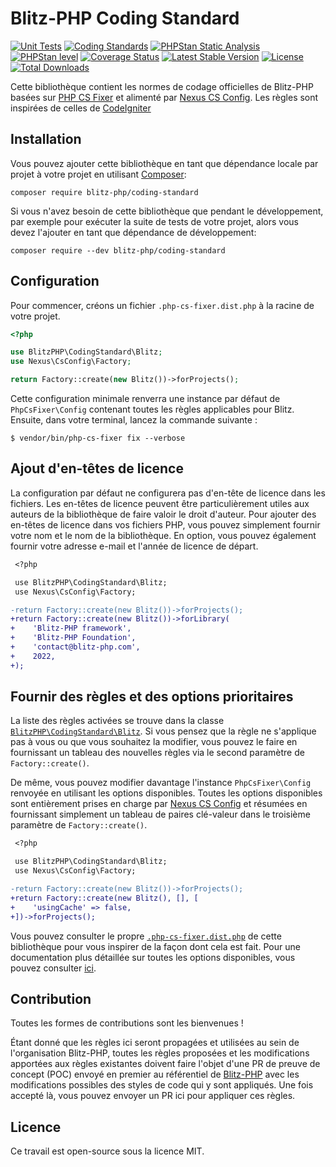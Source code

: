 # Blitz-PHP Coding Standard

[![Unit Tests](https://github.com/blitz-php/coding-standard/actions/workflows/test-phpunit.yml/badge.svg)](https://github.com/blitz-php/coding-standard/actions/workflows/test-phpunit.yml)
[![Coding Standards](https://github.com/blitz-php/coding-standard/actions/workflows/test-coding-standards.yml/badge.svg)](https://github.com/blitz-php/coding-standard/actions/workflows/test-coding-standards.yml)
[![PHPStan Static Analysis](https://github.com/blitz-php/coding-standard/actions/workflows/test-phpstan.yml/badge.svg)](https://github.com/blitz-php/coding-standard/actions/workflows/test-phpstan.yml)
[![PHPStan level](https://img.shields.io/badge/PHPStan-max%20level-brightgreen)](phpstan.neon.dist)
[![Coverage Status](https://coveralls.io/repos/github/blitz-php/coding-standard/badge.svg?branch=main)](https://coveralls.io/github/blitz-php/coding-standard?branch=main)
[![Latest Stable Version](http://poser.pugx.org/blitz-php/coding-standard/v)](https://packagist.org/packages/blitz-php/coding-standard)
[![License](https://img.shields.io/github/license/blitz-php/coding-standard)](LICENSE)
[![Total Downloads](http://poser.pugx.org/blitz-php/coding-standard/downloads)](https://packagist.org/packages/blitz-php/coding-standard)

Cette bibliothèque contient les normes de codage officielles de Blitz-PHP basées sur [PHP CS Fixer][1] et alimenté par [Nexus CS Config][2]. Les règles sont inspirées de celles de [CodeIgniter](https://github.com/CodeIgniter/coding-standard)

## Installation

Vous pouvez ajouter cette bibliothèque en tant que dépendance locale par projet à votre projet en utilisant [Composer](https://getcomposer.org/):

    composer require blitz-php/coding-standard

Si vous n'avez besoin de cette bibliothèque que pendant le développement, par exemple pour exécuter la suite de tests de votre projet, alors vous devez l'ajouter en tant que dépendance de développement:

    composer require --dev blitz-php/coding-standard

## Configuration

Pour commencer, créons un fichier `.php-cs-fixer.dist.php` à la racine de votre projet.

```php
<?php

use BlitzPHP\CodingStandard\Blitz;
use Nexus\CsConfig\Factory;

return Factory::create(new Blitz())->forProjects();

```

Cette configuration minimale renverra une instance par défaut de `PhpCsFixer\Config` contenant toutes les règles applicables pour Blitz.
Ensuite, dans votre terminal, lancez la commande suivante :

```console
$ vendor/bin/php-cs-fixer fix --verbose
```

## Ajout d'en-têtes de licence

La configuration par défaut ne configurera pas d'en-tête de licence dans les fichiers. Les en-têtes de licence peuvent être particulièrement utiles aux auteurs de la bibliothèque de faire valoir le droit d'auteur. Pour ajouter des en-têtes de licence dans vos fichiers PHP, vous pouvez simplement fournir votre nom et le nom de la bibliothèque. En option, vous pouvez également fournir votre adresse e-mail et l'année de licence de départ.

```diff
 <?php

 use BlitzPHP\CodingStandard\Blitz;
 use Nexus\CsConfig\Factory;

-return Factory::create(new Blitz())->forProjects();
+return Factory::create(new Blitz())->forLibrary(
+    'Blitz-PHP framework',
+    'Blitz-PHP Foundation',
+    'contact@blitz-php.com',
+    2022,
+);

```

## Fournir des règles et des options prioritaires

La liste des règles activées se trouve dans la classe [`BlitzPHP\CodingStandard\Blitz`][3]. Si vous pensez que la règle ne s'applique pas à vous ou que vous souhaitez la modifier, vous pouvez le faire en fournissant un tableau des nouvelles règles via le second paramètre de `Factory::create()`.

De même, vous pouvez modifier davantage l'instance `PhpCsFixer\Config` renvoyée en utilisant les options disponibles.
Toutes les options disponibles sont entièrement prises en charge par [Nexus CS Config][2] et résumées en fournissant simplement un tableau de paires clé-valeur dans le troisième paramètre de `Factory::create()`.

```diff
 <?php

 use BlitzPHP\CodingStandard\Blitz;
 use Nexus\CsConfig\Factory;

-return Factory::create(new Blitz())->forProjects();
+return Factory::create(new Blitz(), [], [
+    'usingCache' => false,
+])->forProjects();

```

Vous pouvez consulter le propre [`.php-cs-fixer.dist.php`][4] de cette bibliothèque pour vous inspirer de la façon dont cela est fait.
Pour une documentation plus détaillée sur toutes les options disponibles, vous pouvez consulter [ici][2].

## Contribution

Toutes les formes de contributions sont les bienvenues !

Étant donné que les règles ici seront propagées et utilisées au sein de l'organisation Blitz-PHP, toutes les règles proposées et les modifications apportées aux règles existantes doivent faire l'objet d'une PR de preuve de concept (POC) envoyé en premier au référentiel de [Blitz-PHP][5] avec les modifications possibles des styles de code qui y sont appliqués. Une fois accepté là, vous pouvez envoyer un PR ici pour appliquer ces règles.

## Licence

Ce travail est open-source sous la licence MIT.

[1]: https://github.com/FriendsOfPHP/PHP-CS-Fixer
[2]: https://github.com/NexusPHP/cs-config
[3]: src/Blitz.php
[4]: .php-cs-fixer.dist.php
[5]: https://github.com/blitz-php/framework
